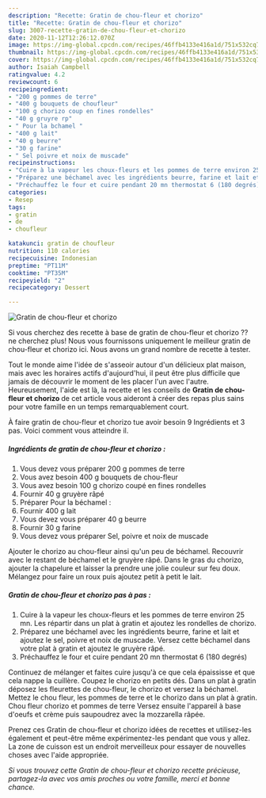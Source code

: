 ```yaml
---
description: "Recette: Gratin de chou-fleur et chorizo"
title: "Recette: Gratin de chou-fleur et chorizo"
slug: 3007-recette-gratin-de-chou-fleur-et-chorizo
date: 2020-11-12T12:26:12.070Z
image: https://img-global.cpcdn.com/recipes/46ffb4133e416a1d/751x532cq70/gratin-de-chou-fleur-et-chorizo-photo-principale-de-la-recette.jpg
thumbnail: https://img-global.cpcdn.com/recipes/46ffb4133e416a1d/751x532cq70/gratin-de-chou-fleur-et-chorizo-photo-principale-de-la-recette.jpg
cover: https://img-global.cpcdn.com/recipes/46ffb4133e416a1d/751x532cq70/gratin-de-chou-fleur-et-chorizo-photo-principale-de-la-recette.jpg
author: Isaiah Campbell
ratingvalue: 4.2
reviewcount: 6
recipeingredient:
- "200 g pommes de terre"
- "400 g bouquets de choufleur"
- "100 g chorizo coup en fines rondelles"
- "40 g gruyre rp"
- " Pour la bchamel "
- "400 g lait"
- "40 g beurre"
- "30 g farine"
- " Sel poivre et noix de muscade"
recipeinstructions:
- "Cuire à la vapeur les choux-fleurs et les pommes de terre environ 25 mn. Les répartir dans un plat à gratin et ajoutez les rondelles de chorizo."
- "Préparez une béchamel avec les ingrédients beurre, farine et lait et ajoutez le sel, poivre et noix de muscade. Versez cette béchamel dans votre plat à gratin et ajoutez le gruyère râpé."
- "Préchauffez le four et cuire pendant 20 mn thermostat 6 (180 degrés)"
categories:
- Resep
tags:
- gratin
- de
- choufleur

katakunci: gratin de choufleur 
nutrition: 110 calories
recipecuisine: Indonesian
preptime: "PT11M"
cooktime: "PT35M"
recipeyield: "2"
recipecategory: Dessert

---
```



![Gratin de chou-fleur et chorizo](https://img-global.cpcdn.com/recipes/46ffb4133e416a1d/751x532cq70/gratin-de-chou-fleur-et-chorizo-photo-principale-de-la-recette.jpg)

Si vous cherchez des recette à base de gratin de chou-fleur et chorizo ?? ne cherchez plus! Nous vous fournissons uniquement le meilleur gratin de chou-fleur et chorizo ici. Nous avons un grand nombre de recette à tester.

Tout le monde aime l'idée de s'asseoir autour d'un délicieux plat maison, mais avec les horaires actifs d'aujourd'hui, il peut être plus difficile que jamais de découvrir le moment de les placer l'un avec l'autre. Heureusement, l'aide est là, la recette et les conseils de <strong> Gratin de chou-fleur et chorizo </strong> de cet article vous aideront à créer des repas plus sains pour votre famille en un temps remarquablement court.

<!--inarticleads1-->

À faire gratin de chou-fleur et chorizo tue avoir besoin 9 Ingrédients et 3 pas. Voici comment vous atteindre il.

##### Ingrédients de gratin de chou-fleur et chorizo :

1. Vous devez vous préparer 200 g pommes de terre
1. Vous avez besoin 400 g bouquets de chou-fleur
1. Vous avez besoin 100 g chorizo coupé en fines rondelles
1. Fournir 40 g gruyère râpé
1. Préparer  Pour la béchamel :
1. Fournir 400 g lait
1. Vous devez vous préparer 40 g beurre
1. Fournir 30 g farine
1. Vous devez vous préparer  Sel, poivre et noix de muscade


Ajouter le chorizo au chou-fleur ainsi qu&#39;un peu de béchamel. Recouvrir avec le restant de béchamel et le gruyère râpé. Dans le gras du chorizo, ajouter la chapelure et laisser la prendre une jolie couleur sur feu doux. Mélangez pour faire un roux puis ajoutez petit à petit le lait. 

<!--inarticleads2-->

##### Gratin de chou-fleur et chorizo pas à pas :

1. Cuire à la vapeur les choux-fleurs et les pommes de terre environ 25 mn. Les répartir dans un plat à gratin et ajoutez les rondelles de chorizo.
1. Préparez une béchamel avec les ingrédients beurre, farine et lait et ajoutez le sel, poivre et noix de muscade. Versez cette béchamel dans votre plat à gratin et ajoutez le gruyère râpé.
1. Préchauffez le four et cuire pendant 20 mn thermostat 6 (180 degrés)


Continuez de mélanger et faites cuire jusqu&#39;à ce que cela épaississe et que cela nappe la cuillère. Coupez le chorizo en petits dés. Dans un plat à gratin déposez les fleurettes de chou-fleur, le chorizo et versez la béchamel. Mettez le chou fleur, les pommes de terre et le chorizo dans un plat à gratin. Chou fleur chorizo et pommes de terre Versez ensuite l&#39;appareil à base d&#39;oeufs et crème puis saupoudrez avec la mozzarella râpée. 

<!--inarticleads1-->

<p>
Prenez ces Gratin de chou-fleur et chorizo idées de recettes et utilisez-les également et peut-être même expérimentez-les pendant que vous y allez. La zone de cuisson est un endroit merveilleux pour essayer de nouvelles choses avec l'aide appropriée.
</p>

<p>
<i>Si vous trouvez cette Gratin de chou-fleur et chorizo recette précieuse, partagez-la avec vos amis proches ou votre famille, merci et bonne chance.</i>
</p>
